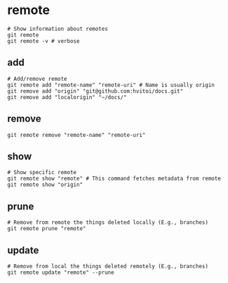 # remote

```shell
# Show information about remotes
git remote
git remote -v # verbose
```

## add

```shell
# Add/remove remote
git remote add "remote-name" "remote-uri" # Name is usually origin
git remove add "origin" "git@github.com:hvitoi/docs.git"
git remove add "localorigin" "~/docs/"
```

## remove

```shell
git remote remove "remote-name" "remote-uri"
```

## show

```shell
# Show specific remote
git remote show "remote" # This command fetches metadata from remote
git remote show "origin"
```

## prune

```shell
# Remove from remote the things deleted locally (E.g., branches)
git remote prune "remote"
```

## update

```shell
# Remove from local the things deleted remotely (E.g., branches)
git remote update "remote" --prune
```
